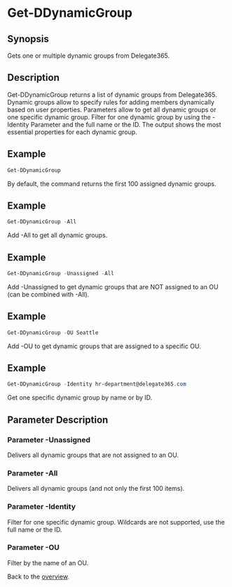 # Get-DDynamicGroup

## Synopsis
Gets one or multiple dynamic groups from Delegate365.

## Description
Get-DDynamicGroup returns a list of dynamic groups from Delegate365.
Dynamic groups allow to specify rules for adding members dynamically based on user properties.
Parameters allow to get all dynamic groups or one specific dynamic group. 
Filter for one dynamic group by using the -Identity Parameter and the full name or the ID.
The output shows the most essential properties for each dynamic group.

## Example
```powershell
Get-DDynamicGroup
```
By default, the command returns the first 100 assigned dynamic groups.

## Example
```powershell
Get-DDynamicGroup -All
```
Add -All to get all dynamic groups.

## Example
```powershell
Get-DDynamicGroup -Unassigned -All
```
Add -Unassigned to get dynamic groups that are NOT assigned to an OU (can be combined with -All).

## Example
```powershell
Get-DDynamicGroup -OU Seattle
```
Add -OU to get dynamic groups that are assigned to a specific OU.

## Example
```powershell
Get-DDynamicGroup -Identity hr-department@delegate365.com
```
Get one specific dynamic group by name or by ID.

## Parameter Description
### Parameter -Unassigned
Delivers all dynamic groups that are not assigned to an OU.
### Parameter -All
Delivers all dynamic groups (and not only the first 100 items).
### Parameter -Identity
Filter for one specific dynamic group. Wildcards are not supported, use the full name or the ID.
### Parameter -OU
Filter by the name of an OU.

Back to the [overview](https://github.com/delegate365/PowerShell).
